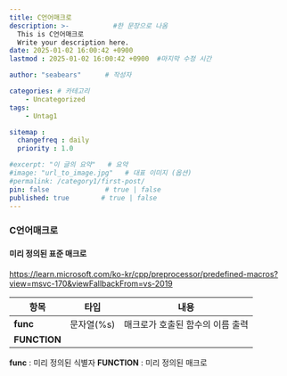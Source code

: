 ```yaml
---
title: C언어매크로
description: >-           #한 문장으로 나옴
  This is C언어매크로
  Write your description here.
date: 2025-01-02 16:00:42 +0900
lastmod : 2025-01-02 16:00:42 +0900  #마지막 수정 시간

author: "seabears"      # 작성자

categories: # 카테고리
    - Uncategorized  
tags: 
    - Untag1

sitemap :
  changefreq : daily
  priority : 1.0

#excerpt: "이 글의 요약"   # 요약
#image: "url_to_image.jpg"   # 대표 이미지 (옵션)
#permalink: /category1/first-post/
pin: false              # true | false
published: true        # true | false
---
```


### C언어매크로


#### 미리 정의된 표준 매크로
https://learn.microsoft.com/ko-kr/cpp/preprocessor/predefined-macros?view=msvc-170&viewFallbackFrom=vs-2019

| 항목  | 타입  | 내용  |
|---|---|---|
| __func__  | 문자열(%s)  | 매크로가 호출된 함수의 이름 출력  |
| __FUNCTION__
 

__func__ : 미리 정의된 식별자
__FUNCTION__ : 미리 정의된 매크로